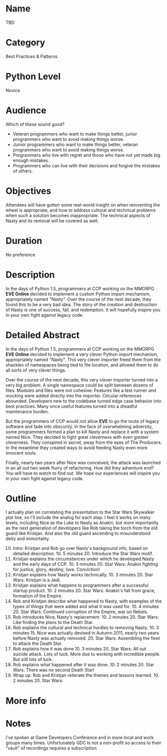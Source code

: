 # Name
TBD

# Category
Best Practices & Patterns 

# Python Level
Novice 

# Audience
Which of these sound good?

- Veteran programmers who want to make things better, junior programmers who want to avoid making things worse. 
- Junior programmers who want to make things better, veteran programmers who want to avoid making things worse.
- Programmers who live with regret and those who have not yet made big enough mistakes.
- Programmers who can live with their decisions and forgive the mistakes of others.

# Objectives
Attendees will have gotten some real-world insight on when reinventing the wheel is appropriate, and how to address cultural and technical problems when such a solution becomes inappropriate. The technical aspects of Nasty and its removal will be covered as well.

# Duration
No preference

# Description
In the days of Python 1.5, programmers at CCP working on the MMORPG **EVE Online** decided to implement a custom Python import mechanism, appropriately named "Nasty". Over the course of the next decade, they found this to be a very bad idea. The story of the creation and destruction of Nasty is one of success, fall, and redemption. It will hopefully inspire you in your own fight against legacy code.

# Detailed Abstract
In the days of Python 1.5, programmers at CCP working on the MMORPG **EVE Online** decided to implement a very clever  Python import mechanism, appropriately named "Nasty". This very clever importer freed them from the shackles of namespaces being tied to file location, and allowed them to do all sorts of very clever things.

Over the course of the next decade, this very clever importer turned into a very big problem. A single namespace could be split between dozens of files. Modules and files were not cohesive. Features like a test runner and mocking were added directly into the importer. Circular references abounded. Developers new to the codebase turned edge case behavior into best practices. Many once useful features turned into a dreadful maintenance burden.

But the programmers of CCP would not allow **EVE** to go the route of legacy software and fade into obscurity. In the face of overwhelming adversity, some programmers formed a plan to kill Nasty and replace it with a system named Nice. They decided to fight great cleverness with even greater cleverness. They conspired in secret, away from the eyes of The Producers. In the meantime they created ways to avoid feeding Nasty even more innocent souls. 

Finally, nearly two years after Nice was conceived, the attack was launched in an all out two week flurry of refactoring. How did they adventure end? You will have to watch to find out. We hope our experiences will inspire you in your own fight against legacy code.

# Outline
I actually plan on correlating the presentation to the Star Wars Skywalker plot line, so I'll include the analog for each step. I feel it works on many levels, including Nice as the Luke to Nasty as Anakin, but more importantly as the next generation of developers like Rob taking the torch from the old guard like Kristjan. And also the old guard ascending to misunderstood deity and immortality.

10. Intro: Kristjan and Rob go over Nasty's background info, based on detailed description.
    10. 5 minutes
    20. Introduce the Star Wars motif.
20. Kristjan explains the circumstances under which he developed Nasty and the early days of CCP.
    10. 3 minutes
    20. Star Wars: Anakin fighting for justice, glory, destiny, love. Conviction!
30. Kristjan explains how Nasty works technically.
    10. 3 minutes
    20. Star Wars: Kristjan is a Jedi.
40. Kristjan explains what happens to programmers after a successful startup product.
    10. 2 minutes
    20. Star Wars: Anakin's fall from grace, formation of the Empire.
50. Rob and Kristjan describe what happened to Nasty, with examples of the types of things that were added and what it was used for.
    10. 4 minutes
    20. Star Wars: Continued corruption of the Empire, war on Rebels.
60. Rob introduces Nice, Nasty's replacement.
    10. 2 minutes
    20. Star Wars: Like finding the plans to the Death Star.
70. Rob explains the cultural and technical hurdles to removing Nasty.
    10. 3 minutes
    15. Nice was actually devised in Autumn 2011, nearly two years before Nasty was actually removed.
    20. Star Wars: Assembling the fleet to attack the Death Star.
80. Rob explains how it was done
    10. 3 minutes
	20. Star Wars: All out suicide attack. Lots of luck. More due to working with incredible people. But still lots of luck.
90. Rob explains what happened after it was done.
    10. 2 minutes
    20. Star Wars: There was no second Death Star!
100. Wrap up: Rob and Kristjan reiterate the themes and lessons learned.
    10. 2 minutes
    20. Star Wars: 

# More info 

# Notes
I've spoken at Game Developers Conference and in more local and work groups many times. Unfortunately GDC is not a non-profit so access to their "vault" of recordings requires a subscription. 


